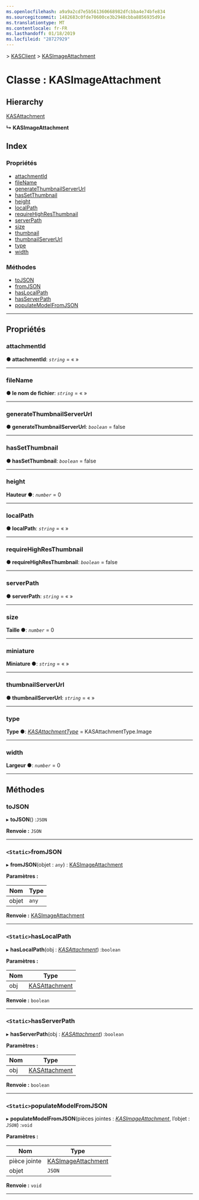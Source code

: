 ```yaml
---
ms.openlocfilehash: a9a9a2cd7e5b561360668982dfcbba4e74bfe834
ms.sourcegitcommit: 1482683c0fde70600ce3b2948cbba8856935d91e
ms.translationtype: MT
ms.contentlocale: fr-FR
ms.lasthandoff: 01/18/2019
ms.locfileid: "28727929"
---
```

[](../README.md) > [KASClient](../modules/kasclient.md) > [KASImageAttachment](../classes/kasclient.kasimageattachment.md)

# <a name="class-kasimageattachment"></a>Classe : KASImageAttachment

## <a name="hierarchy"></a>Hierarchy

 [KASAttachment](kasclient.kasattachment.md)

**↳ KASImageAttachment**

## <a name="index"></a>Index

### <a name="properties"></a>Propriétés

* [attachmentId](kasclient.kasimageattachment.md#attachmentid)
* [fileName](kasclient.kasimageattachment.md#filename)
* [generateThumbnailServerUrl](kasclient.kasimageattachment.md#generatethumbnailserverurl)
* [hasSetThumbnail](kasclient.kasimageattachment.md#hassetthumbnail)
* [height](kasclient.kasimageattachment.md#height)
* [localPath](kasclient.kasimageattachment.md#localpath)
* [requireHighResThumbnail](kasclient.kasimageattachment.md#requirehighresthumbnail)
* [serverPath](kasclient.kasimageattachment.md#serverpath)
* [size](kasclient.kasimageattachment.md#size)
* [thumbnail](kasclient.kasimageattachment.md#thumbnail)
* [thumbnailServerUrl](kasclient.kasimageattachment.md#thumbnailserverurl)
* [type](kasclient.kasimageattachment.md#type)
* [width](kasclient.kasimageattachment.md#width)
### <a name="methods"></a>Méthodes

* [toJSON](kasclient.kasimageattachment.md#tojson)
* [fromJSON](kasclient.kasimageattachment.md#fromjson)
* [hasLocalPath](kasclient.kasimageattachment.md#haslocalpath)
* [hasServerPath](kasclient.kasimageattachment.md#hasserverpath)
* [populateModelFromJSON](kasclient.kasimageattachment.md#populatemodelfromjson)

---

## <a name="properties"></a>Propriétés

<a id="attachmentid"></a>

###  <a name="attachmentid"></a>attachmentId

**● attachmentId**: *`string`* = « »

___

<a id="filename"></a>

###  <a name="filename"></a>fileName

**● le nom de fichier**: *`string`* = « »

___

<a id="generatethumbnailserverurl"></a>

###  <a name="generatethumbnailserverurl"></a>generateThumbnailServerUrl

**● generateThumbnailServerUrl**: *`boolean`* = false

___

<a id="hassetthumbnail"></a>

###  <a name="hassetthumbnail"></a>hasSetThumbnail

**● hasSetThumbnail**: *`boolean`* = false

___

<a id="height"></a>

###  <a name="height"></a>height

**Hauteur ●**: *`number`* = 0

___

<a id="localpath"></a>

###  <a name="localpath"></a>localPath

**● localPath**: *`string`* = « »

___

<a id="requirehighresthumbnail"></a>

###  <a name="requirehighresthumbnail"></a>requireHighResThumbnail

**● requireHighResThumbnail**: *`boolean`* = false

___

<a id="serverpath"></a>

###  <a name="serverpath"></a>serverPath

**● serverPath**: *`string`* = « »

___

<a id="size"></a>

###  <a name="size"></a>size

**Taille ●**: *`number`* = 0

___

<a id="thumbnail"></a>

###  <a name="thumbnail"></a>miniature

**Miniature ●**: *`string`* = « »

___

<a id="thumbnailserverurl"></a>

###  <a name="thumbnailserverurl"></a>thumbnailServerUrl

**● thumbnailServerUrl**: *`string`* = « »

___

<a id="type"></a>

###  <a name="type"></a>type

**Type ●**: *[KASAttachmentType](../enums/kasclient.kasattachmenttype.md)* = KASAttachmentType.Image

___

<a id="width"></a>

###  <a name="width"></a>width

**Largeur ●**: *`number`* = 0

___

## <a name="methods"></a>Méthodes

<a id="tojson"></a>

###  <a name="tojson"></a>toJSON

▸ **toJSON**() :`JSON`

**Renvoie :** `JSON`

___

<a id="fromjson"></a>

### <a name="static-fromjson"></a>`<Static>`fromJSON

▸ **fromJSON**(objet : *`any`*) : [KASImageAttachment](kasclient.kasimageattachment.md)

**Paramètres :**

| Nom | Type |
| ------ | ------ |
| objet | `any` |

**Renvoie :** [KASImageAttachment](kasclient.kasimageattachment.md)

___

<a id="haslocalpath"></a>

### <a name="static-haslocalpath"></a>`<Static>`hasLocalPath

▸ **hasLocalPath**(obj : *[KASAttachment](kasclient.kasattachment.md)*) :`boolean`

**Paramètres :**

| Nom | Type |
| ------ | ------ |
| obj | [KASAttachment](kasclient.kasattachment.md) |

**Renvoie :** `boolean`

___

<a id="hasserverpath"></a>

### <a name="static-hasserverpath"></a>`<Static>`hasServerPath

▸ **hasServerPath**(obj : *[KASAttachment](kasclient.kasattachment.md)*) :`boolean`

**Paramètres :**

| Nom | Type |
| ------ | ------ |
| obj | [KASAttachment](kasclient.kasattachment.md) |

**Renvoie :** `boolean`

___

<a id="populatemodelfromjson"></a>

### <a name="static-populatemodelfromjson"></a>`<Static>`populateModelFromJSON

▸ **populateModelFromJSON**(pièces jointes : *[KASImageAttachment](kasclient.kasimageattachment.md)*, l’objet : *`JSON`*) :`void`

**Paramètres :**

| Nom | Type |
| ------ | ------ |
| pièce jointe | [KASImageAttachment](kasclient.kasimageattachment.md) |
| objet | `JSON` |

**Renvoie :** `void`

___

